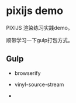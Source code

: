 # pixijs demo

PIXIJS 渲染练习实践demo。

顺带学习一下gulp打包方式。

## Gulp

* browserify

* vinyl-source-stream

* 